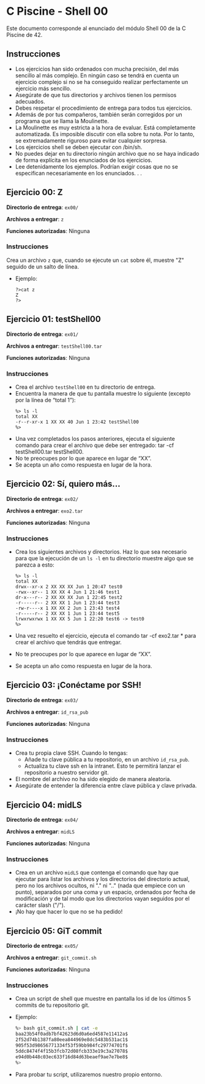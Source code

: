 # C Piscine - Shell 00

Este documento corresponde al enunciado del módulo Shell 00 de la C Piscine de 42.

## Instrucciones

- Los ejercicios han sido ordenados con mucha precisión, del más sencillo al más complejo. En ningún caso se tendrá en cuenta un ejercicio complejo si no se ha conseguido realizar perfectamente un ejercicio más sencillo.
- Asegúrate de que tus directorios y archivos tienen los permisos adecuados.
- Debes respetar el procedimiento de entrega para todos tus ejercicios.
- Además de por tus compañeros, también serán corregidos por un programa que se llama la Moulinette.
- La Moulinette es muy estricta a la hora de evaluar. Está completamente automatizada. Es imposible discutir con ella sobre tu nota. Por lo tanto, se extremadamente riguroso para evitar cualquier sorpresa.
- Los ejercicios shell se deben ejecutar con /bin/sh.
- No puedes dejar en tu directorio ningún archivo que no se haya indicado de forma explícita en los enunciados de los ejercicios.
- Lee detenidamente los ejemplos. Podrían exigir cosas que no se especifican necesariamente en los enunciados. . .

## Ejercicio 00: Z

**Directorio de entrega**: `ex00/`

**Archivos a entregar**: `z`

**Funciones autorizadas**: Ninguna

### Instrucciones
Crea un archivo `z` que, cuando se ejecute un `cat` sobre él, muestre "Z" seguido de un salto de línea.

- Ejemplo:
  
  ```
  ?>cat z
  Z
  ?>
  ```

## Ejercicio 01: testShell00

**Directorio de entrega**: `ex01/`

**Archivos a entregar**: `testShell00.tar`

**Funciones autorizadas**: Ninguna

### Instrucciones
- Crea el archivo `testShell00` en tu directorio de entrega.
- Encuentra la manera de que tu pantalla muestre lo siguiente (excepto por la línea de “total 1”):
  ```
  %> ls -l
  total XX
  -r--r-xr-x 1 XX XX 40 Jun 1 23:42 testShell00
  %>
  ```
- Una vez completados los pasos anteriores, ejecuta el siguiente comando para crear el archivo que debe ser entregado: tar -cf testShell00.tar testShell00.
- No te preocupes por lo que aparece en lugar de “XX”.
- Se acepta un año como respuesta en lugar de la hora.

## Ejercicio 02: Sí, quiero más...

**Directorio de entrega**: `ex02/`

**Archivos a entregar**: `exo2.tar`

**Funciones autorizadas**: Ninguna

### Instrucciones
- Crea los siguientes archivos y directorios. Haz lo que sea necesario para que la ejecución de un `ls -l` en tu directorio muestre algo que se parezca a esto:

  ```
  %> ls -l
  total XX
  drwx--xr-x 2 XX XX XX Jun 1 20:47 test0
  -rwx--xr-- 1 XX XX 4 Jun 1 21:46 test1
  dr-x---r-- 2 XX XX XX Jun 1 22:45 test2
  -r-----r-- 2 XX XX 1 Jun 1 23:44 test3
  -rw-r----x 1 XX XX 2 Jun 1 23:43 test4
  -r-----r-- 2 XX XX 1 Jun 1 23:44 test5
  lrwxrwxrwx 1 XX XX 5 Jun 1 22:20 test6 -> test0
  %>
  ```
- Una vez resuelto el ejercicio, ejecuta el comando tar -cf exo2.tar * para crear el archivo que tendrás que entregar.
- No te preocupes por lo que aparece en lugar de “XX”.
- Se acepta un año como respuesta en lugar de la hora.

## Ejercicio 03: ¡Conéctame por SSH!

**Directorio de entrega**: `ex03/`

**Archivos a entregar**: `id_rsa_pub`

**Funciones autorizadas**: Ninguna

### Instrucciones
- Crea tu propia clave SSH. Cuando lo tengas:
  - Añade tu clave pública a tu repositorio, en un archivo `id_rsa_pub`.
  - Actualiza tu clave ssh en la intranet. Esto te permitirá lanzar el repositorio a nuestro servidor git.
- El nombre del archivo no ha sido elegido de manera aleatoria.
- Asegúrate de entender la diferencia entre clave pública y clave privada.

## Ejercicio 04: midLS

**Directorio de entrega**: `ex04/`

**Archivos a entregar**: `midLS`

**Funciones autorizadas**: Ninguna

### Instrucciones
- Crea en un archivo `midLS` que contenga el comando que hay que ejecutar para listar los archivos y los directorios del directorio actual, pero no los archivos ocultos, ni "." ni ".." (nada que empiece con un punto), separados por una coma y un espacio, ordenados por fecha de modificación y de tal modo que los directorios vayan seguidos por el carácter slash ("/").
- ¡No hay que hacer lo que no se ha pedido!

## Ejercicio 05: GiT commit

**Directorio de entrega**: `ex05/`

**Archivos a entregar**: `git_commit.sh`

**Funciones autorizadas**: Ninguna

### Instrucciones
- Crea un script de shell que muestre en pantalla los id de los últimos 5 commits de tu repositorio git.
  
- Ejemplo:
  ```bash
  %> bash git_commit.sh | cat -e
  baa23b54f0adb7bf42623d6d0a6ed4587e11412a$
  2f52d74b1387fa80eea844969e8dc5483b531ac1$
  905f53d98656771334f53f59bb984fc29774701f$
  5ddc8474f4f15b3fcb72d08fcb333e19c3a27078$
  e94d0b448c03ec633f16d84d63beaef9ae7e7be8$
  %>
  ```
- Para probar tu script, utilizaremos nuestro propio entorno.

